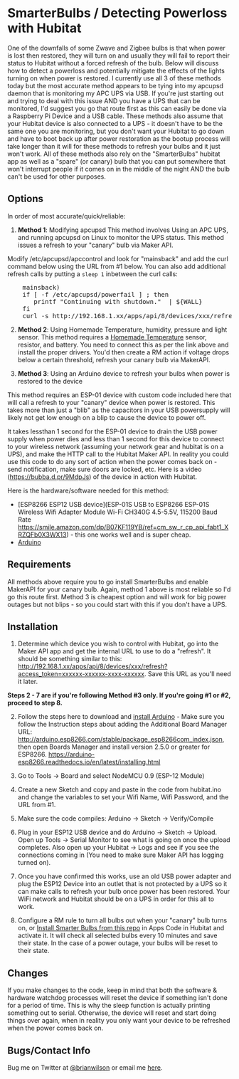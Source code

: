 SmarterBulbs / Detecting Powerloss with Hubitat
=======

One of the downfalls of some Zwave and Zigbee bulbs is that when power is lost
then restored, they will turn on and usually they will fail to report their
status to Hubitat without a forced refresh of the bulb. Below will discuss how
to detect a powerloss and potentially mitigate the effects of the lights
turning on when power is restored.  I currently use all 3 of these methods
today but the most accurate method appears to be tying into my apcupsd daemon
that is monitoring my APC UPS via USB. If you're just starting out and trying
to deal with this issue AND you have a UPS that can be monitored, I'd suggest
you go that route first as this can easily be done via a Raspberry Pi Device
and a USB cable. These methods also assume that your Hubitat device is also
connected to a UPS - it doesn't have to be the same one you are monitoring, but
you don't want your Hubitat to go down and have to boot back up after power
restoration as the bootup process will take longer than it will for these
methods to refresh your bulbs and it just won't work. All of these methods also
rely on the "SmarterBulbs" hubitat app as well as a "spare" (or canary) bulb that you can
put somewhere that won't interrupt people if it comes on in the middle of the
night AND the bulb can't be used for other purposes.  


Options
---
In order of most accurate/quick/reliable:
1. <b>Method 1</b>: Modifying apcupsd 
This method involves Using an APC UPS, and running apcupsd on Linux to monitor
the UPS status. This method issues a refresh to your "canary" bulb via Maker
API.

Modify /etc/apcupsd/apccontrol and look for "mainsback" and add the curl
command below using the URL from #1 below. You can also add additional refresh
calls by putting a <code>sleep 1</code> inbetween the curl calls:
<pre>
    mainsback)
    if [ -f /etc/apcupsd/powerfail ] ; then
       printf "Continuing with shutdown."  | ${WALL}
    fi
    curl -s http://192.168.1.xx/apps/api/8/devices/xxx/refresh?access_token=xxxxxx-xxxxxx-xxxx-xxxxxx
</pre>

2. <b>Method 2</b>: Using Homemade Temperature, humidity, pressure and light sensor. 
This method requires a [Homemade
Temperature](https://community.hubitat.com/t/hubitat-with-homemade-temperature-humidity-pressure-and-light-sensor/1816/484)
sensor, resistor, and battery. You need to connect this as per the link above
and install the proper drivers. You'd then create a RM action if voltage drops
below a certain threshold, refresh your canary bulb via MakerAPI.

3. <b>Method 3</b>: Using an Arduino device to refresh your bulbs when power is
restored to the device

This method requires an ESP-01 device with custom code included here that will
call a refresh to your "canary" device when power is restored. This takes more
than just a "blib" as the capacitors in your USB powersupply will likely not
get low enough on a blip to cause the device to power off. 

It takes lessthan 1 second for the ESP-01 device to drain the USB power supply when power dies and less than 1 second for this device to connect to your wireless network (assuming your network gear and
hubitat is on a UPS), and make the HTTP call to the Hubitat Maker API. In
reality you could use this code to do any sort of action when the power comes
back on - send notification, make sure doors are locked, etc. Here is a video (https://bubba.d.pr/9MdpJs) of the device in action with Hubitat.

Here is the hardware/software needed for this method:
- [ESP8266 ESP12 USB device](ESP-01S USB to ESP8266 ESP-01S Wireless Wifi Adapter Module Wi-Fi CH340G 4.5-5.5V, 115200 Baud Rate https://smile.amazon.com/dp/B07KF119YB/ref=cm_sw_r_cp_api_fabt1_XRZQFb0X3WX13) - this one works well and is super cheap.
- [Arduino](https://arduino-esp8266.readthedocs.io/en/latest/installing.html)

Requirements
------------

All methods above require you to go install SmarterBulbs and enable MakerAPI
for your canary bulb. Again, method 1 above is most reliable so I'd go this
route first.  Method 3 is cheapest option and will work for big power outages
but not blips - so you could start with this if you don't have a UPS. 

Installation
--------------------

1. Determine which device you wish to control with Hubitat, go into the Maker
API app and get the internal URL to use to do a "refresh". It should be
something similar to this:
http://192.168.1.xx/apps/api/8/devices/xxx/refresh?access_token=xxxxxx-xxxxxx-xxxx-xxxxxx.
Save this URL as you'll need it later.

<b>Steps 2 - 7 are if you're following Method #3 only. If you're going #1 or
#2, proceed to step 8.</b>

2. Follow the steps here to download and [install
Arduino](https://arduino-esp8266.readthedocs.io/en/latest/installing.html) -
Make sure you follow the Instruction steps about adding the Additional Board
Manager URL: http://arduino.esp8266.com/stable/package_esp8266com_index.json,
then open Boards Manager and install version 2.5.0 or greater for ESP8266.
https://arduino-esp8266.readthedocs.io/en/latest/installing.html

3. Go to Tools -> Board and select NodeMCU 0.9 (ESP-12 Module)

4. Create a new Sketch and copy and paste in the code from hubitat.ino and change the variables to set
your Wifi Name, Wifi Password, and the URL from #1. 

5. Make sure the code compiles: Arduino -> Sketch -> Verify/Compile

6. Plug in your ESP12 USB device and do Arduino -> Sketch -> Upload.  Open up
Tools -> Serial Monitor to see what is going on once the upload completes.
Also open up your Hubitat -> Logs and see if you see the connections coming in
(You need to make sure Maker API has logging turned on). 

7. Once you have confirmed this works, use an old USB power adapter and plug
the ESP12 Device into an outlet that is not protected by a UPS so it can make
calls to refresh your bulb once power has been restored.  Your WiFi network and
Hubitat should be on a UPS in order for this all to work.

8. Configure a RM rule to turn all bulbs out when your "canary" bulb turns on,
or [Install Smarter Bulbs from this
repo](https://raw.githubusercontent.com/bdwilson/hubitat/master/SmarterBulbs/SmarterBulbs.groovy) in Apps Code in Hubitat and activate it. It
will check all selected bulbs every 10 minutes and save their state. In the
case of a power outage, your bulbs will be reset to their state. 

Changes
-------
If you make changes to the code, keep in mind that both the software & hardware
watchdog processes will reset the device if something isn't done for a period
of time. This is why the sleep function is actually printing something out to
serial. Otherwise, the device will reset and start doing things over again,
when in reality you only want your device to be refreshed when the power comes
back on. 

Bugs/Contact Info
-----------------
Bug me on Twitter at [@brianwilson](http://twitter.com/brianwilson) or email me [here](http://cronological.com/comment.php?ref=bubba).
